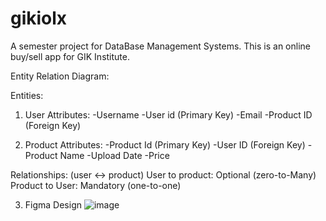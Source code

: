 # gikiolx
A semester project for DataBase Management Systems. This is an online buy/sell app for GIK Institute.

Entity Relation Diagram:

Entities:
1) User
           Attributes:
                           -Username
                           -User id (Primary Key)
                           -Email
                           -Product ID (Foreign Key)

2) Product
           Attributes:
                           -Product Id (Primary Key)
                           -User ID (Foreign Key)
                           -Product Name
                           -Upload Date
                           -Price


Relationships:
(user <-> product)
User to product: Optional (zero-to-Many)
Product to User: Mandatory (one-to-one)

3) Figma Design
   ![image](https://github.com/Saadhaider07/gikibazar/assets/162680430/180da233-47a3-40aa-85ff-c158cad50561)

